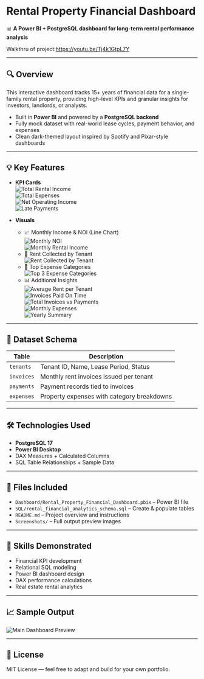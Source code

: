 # Rental Property Financial Dashboard

📊 **A Power BI + PostgreSQL dashboard for long-term rental performance analysis**

Walkthru of project:https://youtu.be/Tj4k1GtpL7Y

---

## 🔍 Overview

This interactive dashboard tracks 15+ years of financial data for a single-family rental property, providing high-level KPIs and granular insights for investors, landlords, or analysts.

- Built in **Power BI** and powered by a **PostgreSQL backend**
- Fully mock dataset with real-world lease cycles, payment behavior, and expenses
- Clean dark-themed layout inspired by Spotify and Pixar-style dashboards

---

## 💡 Key Features

- **KPI Cards**  
  ![Total Rental Income](Screenshots/Total%20Rental%20Income.PNG)  
  ![Total Expenses](Screenshots/Total%20Expenses.PNG)  
  ![Net Operating Income](Screenshots/Net%20Operating%20Income.PNG)  
  ![Late Payments](Screenshots/Late%20Payments.PNG)

- **Visuals**
  - 📈 Monthly Income & NOI (Line Chart)  
    ![Monthly NOI](Screenshots/Monthly%20NOI.PNG)  
    ![Monthly Rental Income](Screenshots/Monthly%20Rental%20Income.PNG)
  - 🍩 Rent Collected by Tenant  
    ![Rent Collected by Tenant](Screenshots/Rent%20Collected%20per%20Tenant.PNG)
  - 🧾 Top Expense Categories  
    ![Top 3 Expense Categories](Screenshots/Top%203%20Expense%20Categories.PNG)
  - 📊 Additional Insights  
    ![Average Rent per Tenant](Screenshots/Average%20Rent%20per%20Tenant.PNG)  
    ![Invoices Paid On Time](Screenshots/Invoices%20Paid%20On%20Time.PNG)  
    ![Total Invoices vs Payments](Screenshots/Total%20Invoices%20vs%20Payments.PNG)  
    ![Monthly Expenses](Screenshots/Monthly%20Expenses.PNG)  
    ![Yearly Summary](Screenshots/Yearly%20Summary.PNG)

---

## 🧱 Dataset Schema

| Table | Description |
|-------|-------------|
| `tenants` | Tenant ID, Name, Lease Period, Status |
| `invoices` | Monthly rent invoices issued per tenant |
| `payments` | Payment records tied to invoices |
| `expenses` | Property expenses with category breakdowns |

---

## 🛠 Technologies Used

- **PostgreSQL 17**
- **Power BI Desktop**
- DAX Measures + Calculated Columns
- SQL Table Relationships + Sample Data

---

## 📁 Files Included

- `Dashboard/Rental_Property_Financial_Dashboard.pbix` – Power BI file
- `SQL/rental_financial_analytics_schema.sql` – Create & populate tables
- `README.md` – Project overview and instructions
- `Screenshots/` – Full output preview images

---

## 🧠 Skills Demonstrated

- Financial KPI development
- Relational SQL modeling
- Power BI dashboard design
- DAX performance calculations
- Real estate rental analytics

---

## 📈 Sample Output

![Main Dashboard Preview](Screenshots/Rental_Property_Financial_Dashboard.PNG)

---

## 📎 License

MIT License — feel free to adapt and build for your own portfolio.
